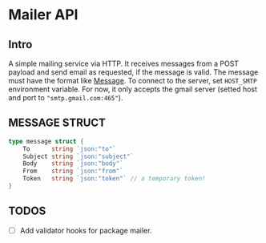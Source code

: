 # Mailer API
## Intro
A simple mailing service via HTTP.
It receives messages from a POST payload and send email as requested, if the message is valid. 
The message must have the format like [Message](#message-struct).
To connect to the server, set `HOST_SMTP` environment variable.
For now, it only accepts the gmail server (setted host and port to `"smtp.gmail.com:465"`).

## MESSAGE STRUCT
``` go
type message struct {
	To      string `json:"to"`
	Subject string `json:"subject"`
	Body    string `json:"body"`
	From    string `json:"from"`
	Token   string `json:"token"` // a temporary token!
}
```
## TODOS
- [ ] Add validator hooks for package mailer.
